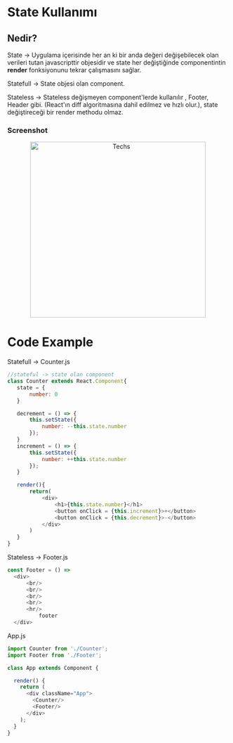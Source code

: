 <h1> State Kullanımı </h1>

## Nedir?
 State -> Uygulama içerisinde her an ki bir anda değeri değişebilecek olan verileri tutan javascripttir objesidir ve state her değiştiğinde componentintin **render** fonksiyonunu tekrar çalışmasını sağlar.
 
 Statefull -> State objesi olan component.
 
 Stateless -> Stateless değişmeyen component'lerde kullanılır , Footer, Header gibi. (React'ın diff algoritmasına dahil edilmez ve hızlı olur.), state değiştireceği bir render methodu olmaz.
 
 ### Screenshot
 </p>
<p align="center">
  <a href="https://user-images.githubusercontent.com/34090058/72662787-6e1a9880-39fc-11ea-8eb7-2aaa2a24370f.png">
    <img alt="Techs" title="Techs" src="https://user-images.githubusercontent.com/34090058/72662787-6e1a9880-39fc-11ea-8eb7-2aaa2a24370f.png"width="400">
  </a>
</p>

# Code Example

 Statefull -> Counter.js
 ```js
//stateful -> state olan component
class Counter extends React.Component{
    state = {
        number: 0
    }

    decrement = () => {
        this.setState({
            number: --this.state.number
        });
    }
    increment = () => {
        this.setState({
            number: ++this.state.number
        });
    }

    render(){
        return(
            <div>
                <h1>{this.state.number}</h1>
                <button onClick = {this.increment}>+</button>
                <button onClick = {this.decrement}>-</button>
            </div>
        )
    }
}
 ```
 
 Stateless -> Footer.js
  ```js
 const Footer = () => 
    <div>
        <br/>
        <br/>
        <br/>
        <br/>
        <hr/>
            footer
    </div>
 ```
 
 App.js
```js
import Counter from './Counter';
import Footer from './Footer';

class App extends Component {

  render() {
    return (
      <div className="App">
        <Counter/>
        <Footer/>
      </div>
    );
  }
}
```
